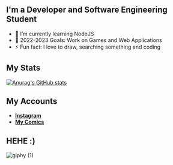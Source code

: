 
## I'm a Developer and Software Engineering Student

- 🌱 I’m currently learning NodeJS
- 🥅 2022-2023 Goals: Work on Games and Web Applications
- ⚡ Fun fact: I love to draw, searching something and coding

## My Stats

[![Anurag's GitHub stats](https://github-readme-stats.vercel.app/api?username=berkaydmrkl)](https://github.com/berkaydmrkl/github-readme-stats)

## My Accounts

- __[Instagram][instagram]__
- __[My Comics][comic]__


## HEHE :)
![giphy (1)](https://user-images.githubusercontent.com/90573081/134888770-ccc30e40-d02a-4e04-a2ea-a43fb4393ca9.gif)






[Instagram]: https://www.instagram.com/dmrklberkay/
[comic]: https://www.instagram.com/berkaydmrklkarikatur/
